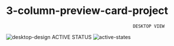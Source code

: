 # 3-column-preview-card-project
                                                    DESKTOP VIEW
![desktop-design](https://user-images.githubusercontent.com/119471551/208339550-0d4950b9-3eb7-4775-bb84-b3464e69f32e.jpg)
                                                    ACTIVE STATUS
![active-states](https://user-images.githubusercontent.com/119471551/208339959-dc4f59c1-e775-499a-843f-8b6609088bfd.jpg)
